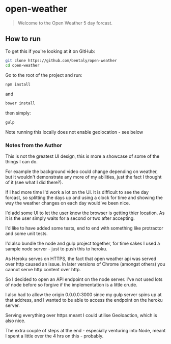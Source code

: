 # open-weather

> Welcome to the Open Weather 5 day forcast.


## How to run

To get this if you're looking at it on GitHub:

```bash
git clone https://github.com/bentaly/open-weather
cd open-weather
```

Go to the root of the project and run:

```bash
npm install
```

and 

```bash
bower install
```

then simply:

```bash
gulp
```

Note running this locally does not enable geolocation - see below


### Notes from the Author

This is not the greatest UI design, this is more a showcase of some of the things I can do.

For example the background video could change depending on weather, but it wouldn't demonstrate any more of my abilities, just the fact I thought of it (see what I did there?).

If I had more time I'd work a lot on the UI. It is difficult to see the day forcast, so splitting the days up and using a clock for time and showing the way the weather changes on each day would've been nice.

I'd add some UI to let the user know the browser is getting thier location. As it is the user simply waits for a second or two after accepting.

I'd like to have added some tests, end to end with something like protractor and some unit tests.

I'd also bundle the node and gulp project together, for time sakes I used a sample node server - just to push this to heroku.

As Heroku serves on HTTPS, the fact that open weather api was served over http caused an issue. In later versions of Chrome (amongst others) you cannot serve http content over http.

So I decided to open an API endpoint on the node server. I've not used lots of node before so forgive if the implementation is a little crude.

I also had to allow the origin 0.0.0.0:3000 since my gulp server spins up at that address, and I wanted to be able to access the endpoint on the heroku server.

Serving everything over https meant I could utilise Geoloaction, which is also nice.

The extra couple of steps at the end - especially venturing into Node, meant I spent a little over the 4 hrs on this - probably.
